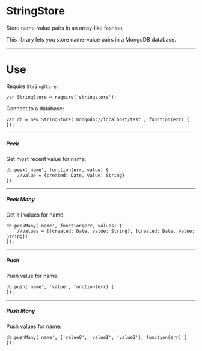 # StringStore
Store name-value pairs in an array-like fashion.

This library lets you store name-value pairs in a MongoDB database.

---------------
# Use

Require `StringStore`:

    var StringStore = require('stringstore');
  
Connect to a database:

    var db = new StringStore('mongodb://localhost/test', function(err) {
    });

---------------
##### Peek
Get most recent value for name:

    db.peek('name', function(err, value) {
        //value = {created: Date, value: String}
    });
    
---------------
##### Peek Many
Get all values for name:

    db.peekMany('name', function(err, values) {
        //values = [{created: Date, value: String}, {created: Date, value: String}]
    });

---------------
##### Push
Push value for name:

    db.push('name', 'value', function(err) {
    });

---------------
##### Push Many    
Push values for name:

    db.pushMany('name', ['value0', 'value1', 'value2'], function(err) {
    });
